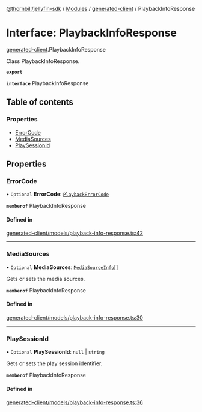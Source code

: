 [@thornbill/jellyfin-sdk](../README.md) / [Modules](../modules.md) / [generated-client](../modules/generated_client.md) / PlaybackInfoResponse

# Interface: PlaybackInfoResponse

[generated-client](../modules/generated_client.md).PlaybackInfoResponse

Class PlaybackInfoResponse.

**`export`**

**`interface`** PlaybackInfoResponse

## Table of contents

### Properties

- [ErrorCode](generated_client.PlaybackInfoResponse.md#errorcode)
- [MediaSources](generated_client.PlaybackInfoResponse.md#mediasources)
- [PlaySessionId](generated_client.PlaybackInfoResponse.md#playsessionid)

## Properties

### ErrorCode

• `Optional` **ErrorCode**: [`PlaybackErrorCode`](../enums/generated_client.PlaybackErrorCode.md)

**`memberof`** PlaybackInfoResponse

#### Defined in

[generated-client/models/playback-info-response.ts:42](https://github.com/jellyfin/jellyfin-sdk-typescript/blob/7402732/src/generated-client/models/playback-info-response.ts#L42)

___

### MediaSources

• `Optional` **MediaSources**: [`MediaSourceInfo`](generated_client.MediaSourceInfo.md)[]

Gets or sets the media sources.

**`memberof`** PlaybackInfoResponse

#### Defined in

[generated-client/models/playback-info-response.ts:30](https://github.com/jellyfin/jellyfin-sdk-typescript/blob/7402732/src/generated-client/models/playback-info-response.ts#L30)

___

### PlaySessionId

• `Optional` **PlaySessionId**: ``null`` \| `string`

Gets or sets the play session identifier.

**`memberof`** PlaybackInfoResponse

#### Defined in

[generated-client/models/playback-info-response.ts:36](https://github.com/jellyfin/jellyfin-sdk-typescript/blob/7402732/src/generated-client/models/playback-info-response.ts#L36)
